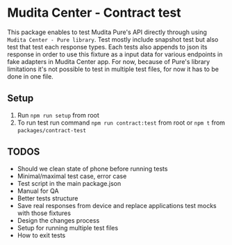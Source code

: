 # Mudita Center - Contract test

This package enables to test Mudita Pure's API directly through using `Mudita Center - Pure library`. Test mostly include snapshot test but also test that test each response types. Each tests also appends to json its response in order to use this fixture as a input data for various endpoints in fake adapters in Mudita Center app. For now, because of Pure's library limitations it's not possible to test in multiple test files, for now it has to be done in one file.

## Setup

1. Run `npm run setup` from root
2. To run test run command `npm run contract:test` from root or `npm t` from `packages/contract-test`

## TODOS

- Should we clean state of phone before running tests
- Minimal/maximal test case, error case
- Test script in the main package.json
- Manual for QA
- Better tests structure
- Save real responses from device and replace applications test mocks with those fixtures
- Design the changes process
- Setup for running multiple test files
- How to exit tests
